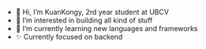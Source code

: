 - 👋 Hi, I’m KuanKongy, 2rd year student at UBCV
- 👀 I’m interested in building all kind of stuff
- 🌱 I’m currently learning new languages and frameworks
- ✨ Currently focused on backend

<!---
KuanKongy/KuanKongy is a ✨ special ✨ repository because its `README.md` (this file) appears on your GitHub profile.
You can click the Preview link to take a look at your changes.
--->
